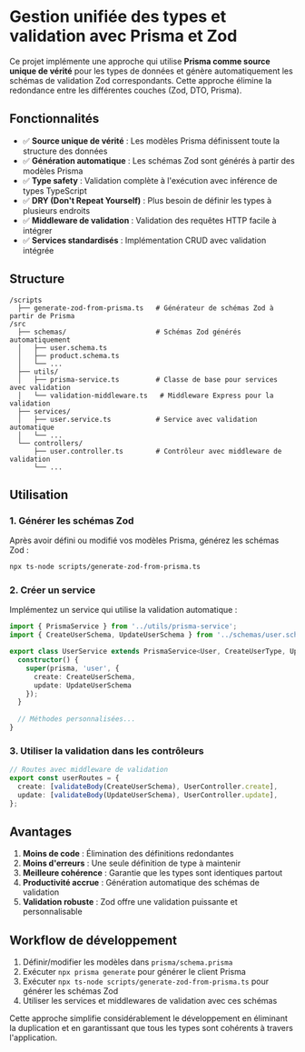 # Gestion unifiée des types et validation avec Prisma et Zod

Ce projet implémente une approche qui utilise **Prisma comme source unique de vérité** pour les types de données et génère automatiquement les schémas de validation Zod correspondants. Cette approche élimine la redondance entre les différentes couches (Zod, DTO, Prisma).

## Fonctionnalités

- ✅ **Source unique de vérité** : Les modèles Prisma définissent toute la structure des données
- ✅ **Génération automatique** : Les schémas Zod sont générés à partir des modèles Prisma
- ✅ **Type safety** : Validation complète à l'exécution avec inférence de types TypeScript
- ✅ **DRY (Don't Repeat Yourself)** : Plus besoin de définir les types à plusieurs endroits
- ✅ **Middleware de validation** : Validation des requêtes HTTP facile à intégrer
- ✅ **Services standardisés** : Implémentation CRUD avec validation intégrée

## Structure

```
/scripts
  ├── generate-zod-from-prisma.ts   # Générateur de schémas Zod à partir de Prisma
/src
  ├── schemas/                      # Schémas Zod générés automatiquement
  │   ├── user.schema.ts
  │   ├── product.schema.ts
  │   └── ...
  ├── utils/
  │   ├── prisma-service.ts         # Classe de base pour services avec validation
  │   └── validation-middleware.ts   # Middleware Express pour la validation
  ├── services/
  │   ├── user.service.ts           # Service avec validation automatique
  │   └── ...
  └── controllers/
      ├── user.controller.ts        # Contrôleur avec middleware de validation
      └── ...
```

## Utilisation

### 1. Générer les schémas Zod

Après avoir défini ou modifié vos modèles Prisma, générez les schémas Zod :

```bash
npx ts-node scripts/generate-zod-from-prisma.ts
```

### 2. Créer un service

Implémentez un service qui utilise la validation automatique :

```typescript
import { PrismaService } from '../utils/prisma-service';
import { CreateUserSchema, UpdateUserSchema } from '../schemas/user.schema';

export class UserService extends PrismaService<User, CreateUserType, UpdateUserType> {
  constructor() {
    super(prisma, 'user', {
      create: CreateUserSchema,
      update: UpdateUserSchema
    });
  }
  
  // Méthodes personnalisées...
}
```

### 3. Utiliser la validation dans les contrôleurs

```typescript
// Routes avec middleware de validation
export const userRoutes = {
  create: [validateBody(CreateUserSchema), UserController.create],
  update: [validateBody(UpdateUserSchema), UserController.update],
};
```

## Avantages

1. **Moins de code** : Élimination des définitions redondantes
2. **Moins d'erreurs** : Une seule définition de type à maintenir
3. **Meilleure cohérence** : Garantie que les types sont identiques partout
4. **Productivité accrue** : Génération automatique des schémas de validation
5. **Validation robuste** : Zod offre une validation puissante et personnalisable

## Workflow de développement

1. Définir/modifier les modèles dans `prisma/schema.prisma`
2. Exécuter `npx prisma generate` pour générer le client Prisma
3. Exécuter `npx ts-node scripts/generate-zod-from-prisma.ts` pour générer les schémas Zod
4. Utiliser les services et middlewares de validation avec ces schémas

Cette approche simplifie considérablement le développement en éliminant la duplication et en garantissant que tous les types sont cohérents à travers l'application.